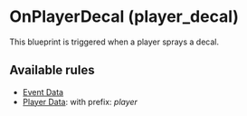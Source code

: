 # OnPlayerDecal (player_decal)

This blueprint is triggered when a player sprays a decal.

## Available rules

- [Event Data](../rules/GlobalEventData.md)
- [Player Data](../rules/GlobalPlayerData.md): with prefix: *player*
